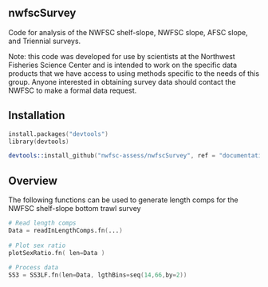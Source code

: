 ## nwfscSurvey
Code for analysis of the NWFSC shelf-slope, NWFSC slope, AFSC slope, and Triennial surveys.

Note: this code was developed for use by scientists at the Northwest Fisheries Science Center and is intended to work on the specific data products that we have access to using methods specific to the needs of this group. Anyone interested in obtaining survey data should contact the NWFSC to make a formal data request.

## Installation

```S
install.packages("devtools")
library(devtools)

devtools::install_github("nwfsc-assess/nwfscSurvey", ref = "documentation", build_vignettes = TRUE)
```


## Overview
The following functions can be used to generate length comps for the NWFSC shelf-slope bottom trawl survey

```S    
# Read length comps
Data = readInLengthComps.fn(...)
    
# Plot sex ratio
plotSexRatio.fn( len=Data )
    
# Process data
SS3 = SS3LF.fn(len=Data, lgthBins=seq(14,66,by=2))
```
